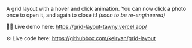 A grid layout with a hover and click animation. You can now click a photo once to open it, and again to close it! *(soon to be re-engineered)*

🧑‍💻 Live demo here: https://grid-layout-tawny.vercel.app/

⚙️ Live code here: https://githubbox.com/keiryan/grid-layout
